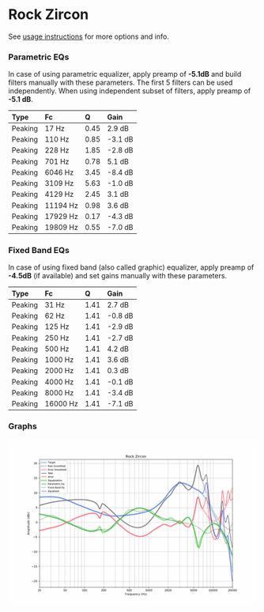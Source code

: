 # Rock Zircon
See [usage instructions](https://github.com/jaakkopasanen/AutoEq#usage) for more options and info.

### Parametric EQs
In case of using parametric equalizer, apply preamp of **-5.1dB** and build filters manually
with these parameters. The first 5 filters can be used independently.
When using independent subset of filters, apply preamp of **-5.1 dB**.

| Type    | Fc       |    Q | Gain    |
|:--------|:---------|:-----|:--------|
| Peaking | 17 Hz    | 0.45 | 2.9 dB  |
| Peaking | 110 Hz   | 0.85 | -3.1 dB |
| Peaking | 228 Hz   | 1.85 | -2.8 dB |
| Peaking | 701 Hz   | 0.78 | 5.1 dB  |
| Peaking | 6046 Hz  | 3.45 | -8.4 dB |
| Peaking | 3109 Hz  | 5.63 | -1.0 dB |
| Peaking | 4129 Hz  | 2.45 | 3.1 dB  |
| Peaking | 11194 Hz | 0.98 | 3.6 dB  |
| Peaking | 17929 Hz | 0.17 | -4.3 dB |
| Peaking | 19809 Hz | 0.55 | -7.0 dB |

### Fixed Band EQs
In case of using fixed band (also called graphic) equalizer, apply preamp of **-4.5dB**
(if available) and set gains manually with these parameters.

| Type    | Fc       |    Q | Gain    |
|:--------|:---------|:-----|:--------|
| Peaking | 31 Hz    | 1.41 | 2.7 dB  |
| Peaking | 62 Hz    | 1.41 | -0.8 dB |
| Peaking | 125 Hz   | 1.41 | -2.9 dB |
| Peaking | 250 Hz   | 1.41 | -2.7 dB |
| Peaking | 500 Hz   | 1.41 | 4.2 dB  |
| Peaking | 1000 Hz  | 1.41 | 3.6 dB  |
| Peaking | 2000 Hz  | 1.41 | 0.3 dB  |
| Peaking | 4000 Hz  | 1.41 | -0.1 dB |
| Peaking | 8000 Hz  | 1.41 | -3.4 dB |
| Peaking | 16000 Hz | 1.41 | -7.1 dB |

### Graphs
![](./Rock%20Zircon.png)